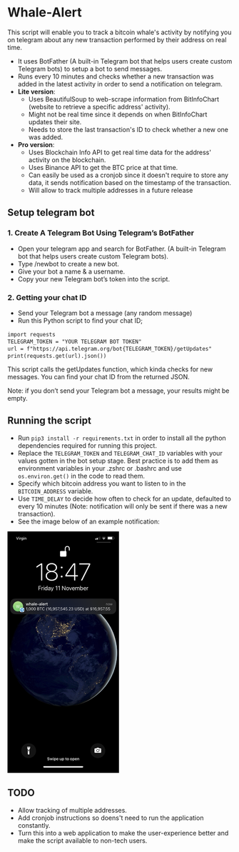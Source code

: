 # Whale-Alert
This script will enable you to track a bitcoin whale's activity by notifying you on telegram about any new transaction performed by their address on real time.

- It uses BotFather (A built-in Telegram bot that helps users create custom Telegram bots) to setup a bot to send messages.
- Runs every 10 minutes and checks whether a new transaction was added in the latest activity in order to send a notification on telegram.
- **Lite version**:
  - Uses BeautifulSoup to web-scrape information from BitInfoChart (website to retrieve a specific address' activity).
  - Might not be real time since it depends on when BitInfoChart updates their site.
  - Needs to store the last transaction's ID to check whether a new one was added.
- **Pro version**:
  - Uses Blockchain Info API to get real time data for the address' activity on the blockchain.
  - Uses Binance API to get the BTC price at that time.
  - Can easily be used as a cronjob since it doesn't require to store any data, it sends notification based on the timestamp of the transaction.
  - Will allow to track multiple addresses in a future release


## Setup telegram bot

### 1. Create A Telegram Bot Using Telegram’s BotFather

- Open your telegram app and search for BotFather. (A built-in Telegram bot that helps users create custom Telegram bots).
- Type /newbot to create a new bot.
- Give your bot a name & a username.
- Copy your new Telegram bot’s token into the script.

### 2. Getting your chat ID

- Send your Telegram bot a message (any random message)
- Run this Python script to find your chat ID;
```
import requests
TELEGRAM_TOKEN = "YOUR TELEGRAM BOT TOKEN"
url = f"https://api.telegram.org/bot{TELEGRAM_TOKEN}/getUpdates"
print(requests.get(url).json())
```

This script calls the getUpdates function, which kinda checks for new messages. You can find your chat ID from the returned JSON.

Note: if you don’t send your Telegram bot a message, your results might be empty.

## Running the script
- Run `pip3 install -r requirements.txt` in order to install all the python dependencies required for running this project.
- Replace the `TELEGRAM_TOKEN` and `TELEGRAM_CHAT_ID` variables with your values gotten in the bot setup stage. Best practice is to add them as environment variables in your .zshrc or .bashrc and use `os.environ.get()` in the code to read them.
- Specify which bitcoin address you want to listen to in the `BITCOIN_ADDRESS` variable.
- Use `TIME_DELAY` to decide how often to check for an update, defaulted to every 10 minutes (Note: notification will only be sent if there was a new transaction).
- See the image below of an example notification:

[<img src="img/notification.png" width="250"/>](img/notification.png)


## TODO
- Allow tracking of multiple addresses.
- Add cronjob instructions so doens't need to run the application constantly.
- Turn this into a web application to make the user-experience better and make the script available to non-tech users.
